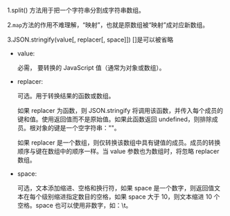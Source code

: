 1.split() 方法用于把一个字符串分割成字符串数组。

2.`map`方法的作用不难理解，“映射”，也就是原数组被“映射”成对应新数组。

3.JSON.stringify(value[, replacer[, space]]) []是可以被省略 

- value:

  必需， 要转换的 JavaScript 值（通常为对象或数组）。

- replacer:

  可选。用于转换结果的函数或数组。

  如果 replacer 为函数，则 JSON.stringify 将调用该函数，并传入每个成员的键和值。使用返回值而不是原始值。如果此函数返回 undefined，则排除成员。根对象的键是一个空字符串：""。

  如果 replacer 是一个数组，则仅转换该数组中具有键值的成员。成员的转换顺序与键在数组中的顺序一样。当 value 参数也为数组时，将忽略 replacer 数组。

- space:

  可选，文本添加缩进、空格和换行符，如果 space 是一个数字，则返回值文本在每个级别缩进指定数目的空格，如果 space 大于 10，则文本缩进 10 个空格。space 也可以使用非数字，如：\t。